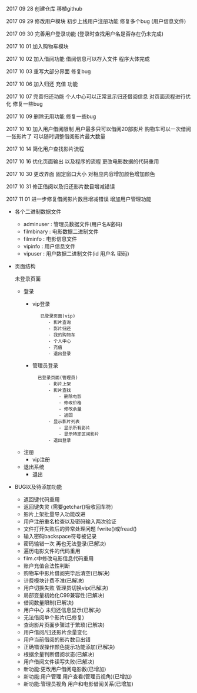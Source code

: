 2017 09 28 创建仓库 移植github

2017 09 29 修改用户模块 初步上线用户注册功能 修复多个bug (用户信息文件)

2017 09 30 完善用户登录功能 (登录时查找用户名是否存在仍未完成)

2017 10 01 加入购物车模块

2017 10 02 加入借阅功能 借阅信息可以存入文件 程序大体完成

2017 10 03 重写大部分界面 修复bug

2017 10 06 加入归还 充值 功能

2017 10 07 完善归还功能 个人中心可以正常显示归还借阅信息 对页面流程进行优化 修复一些bug

2017 10 09 删除无用功能 修复一些bug

2017 10 10 加入用户借阅限制 用户最多只可以借阅20部影片 购物车可以一次借阅一张影片了 可以随时调整借阅影片最大数量

2017 10 14 简化用户查找影片流程

2017 10 16 优化页面输出 以及程序的流程 更改电影数据的代码重用

2017 10 30 更改界面 固定窗口大小 对相应内容增加颜色增加颜色

2017 10 31 修正借阅以及归还影片数目增减错误

2017 11 01 进一步修复借阅影片数目增减错误 增加用户管理功能

- 各个二进制数据文件
    - adminuser : 管理员数据文件(用户名&密码)
    - filmbinary : 电影数据二进制文件
    - filminfo : 电影信息文件
    - vipinfo : 用户信息文件
    - vipuser : 用户数据二进制文件(id 用户名 密码)

- 页面结构

    未登录页面
    - 登录
        - vip登录

                 已登录页面(vip)
                    - 影片查询
                    - 影片归还
                    - 我的购物车
                    - 个人中心
                    - 充值
                    - 退出登录
        - 管理员登录
            
                已登录页面(管理员)
                    - 影片上架
                    - 影片查找
                        - 删除电影
                        - 修改价格
                        - 修改余量
                        - 返回
                    - 显示影片列表
                        - 显示所有影片
                        - 显示特定区间影片
                    - 退出登录
    - 注册
        -  vip注册
    - 退出系统
        - 退出

- BUG以及待添加功能

    - 返回键代码重用
    - 返回键失灵 (需要getchar()吸收回车符)
    - 影片上架批量导入功能改进
    - 用户注册重名检查以及密码输入两次验证
    - 文件打开失败后的异常处理问题 fwrite()或fread()
    - 输入密码backspace符号被记录
    - 密码输错一次 再也无法登录(已解决)
    - 遍历电影文件的代码重用
    - film.c中修改电影信息代码重用
    - 账户充值合法性判断
    - 购物车中影片借阅完毕后清空(已解决)
    - 计费模块计费不准(已解决)
    - 用户切换失败 管理员切换vip(已解决)
    - 局部变量初始化C99兼容性(已解决)
    - 借阅数量限制(已解决)
    - 用户中心 未归还信息显示(已解决)
    - 无法借阅单个影片(已修复)
    - 查询影片页面步骤过于繁琐(已解决)
    - 用户借阅/归还影片余量变化
    - 用户当前借阅的影片数目出错
    - 正确错误操作颜色提示功能添加(已解决)
    - 根据余量判断借阅状态(已解决)
    - 用户借阅文件读写失败(已解决)
    - 新功能:更改用户借阅电影数(已增加)
    - 新功能:用户管理 用户查看(管理员视角)(已增加)
    - 新功能:管理员视角 用户和电影借阅关系(已增加)
